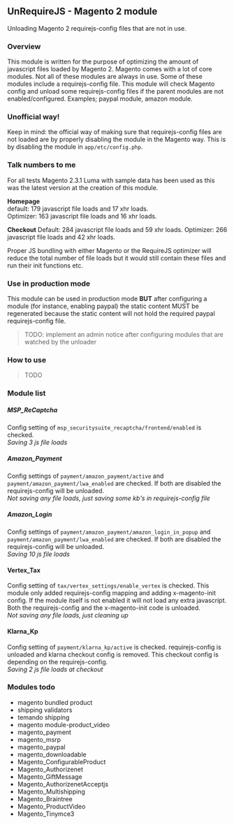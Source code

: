 ## UnRequireJS - Magento 2 module
Unloading Magento 2 requirejs-config files that are not in use.

### Overview

This module is written for the purpose of optimizing the amount of javascript files loaded by Magento 2.
Magento comes with a lot of core modules. Not all of these modules are always in use. 
Some of these modules include a requirejs-config file. This module will check Magento config and unload some 
requirejs-config files if the parent modules are not enabled/configured. Examples; paypal module, amazon module.

### Unofficial way!
Keep in mind: the official way of making sure that requirejs-config files are not loaded are by properly disabling
the module in the Magento way. This is by disabling the module in `app/etc/config.php`.

### Talk numbers to me
For all tests Magento 2.3.1 Luma with sample data has been used as this was the latest version at the creation of this module.

**Homepage**  
default: 179 javascript file loads and 17 xhr loads.  
Optimizer: 163 javascript file loads and 16 xhr loads.

**Checkout**
Default: 284 javascript file loads and 59 xhr loads.
Optimizer: 266 javascript file loads and 42 xhr loads.


Proper JS bundling with either Magento or the RequireJS optimizer will reduce the total number of file loads
but it would still contain these files and run their init functions etc.


### Use in production mode
This module can be used in production mode **BUT** after configuring a module (for instance, enabling paypal) the 
static content MUST be regenerated because the static content will not hold the required paypal requirejs-config file.
> TODO: implement an admin notice after configuring modules that are watched by the unloader


### How to use
> TODO

### Module list
##### MSP_ReCaptcha
Config setting of `msp_securitysuite_recaptcha/frontend/enabled` is checked.  
_Saving 3 js file loads_
##### Amazon_Payment
Config settings of `payment/amazon_payment/active` and `payment/amazon_payment/lwa_enabled` are checked.
If both are disabled the requirejs-config will be unloaded.  
_Not saving any file loads, just saving some kb's in requirejs-config file_
##### Amazon_Login
Config settings of `payment/amazon_payment/amazon_login_in_popup` and `payment/amazon_payment/lwa_enabled` are checked.
If both are disabled the requirejs-config will be unloaded.  
_Saving 10 js file loads_
#### Vertex_Tax
Config setting of `tax/vertex_settings/enable_vertex` is checked.
This module only added requirejs-config mapping and adding x-magento-init config. If the module itself is not enabled it
will not load any extra javascript. Both the requirejs-config and the x-magento-init code is unloaded.  
_Not saving any file loads, just cleaning up_
#### Klarna_Kp
Config setting of `payment/klarna_kp/active` is checked. requirejs-config is unloaded and klarna
 checkout config is removed. This checkout config is depending on the requirejs-config.  
 _Saving 2 js file loads at checkout_


### Modules todo
- magento bundled product
- shipping validators
- temando shipping
- magento module-product_video
- magento_payment
- magento_msrp
- magento_paypal
- magento_downloadable
- Magento_ConfigurableProduct
- Magento_Authorizenet
- Magento_GiftMessage
- Magento_AuthorizenetAcceptjs
- Magento_Multishipping
- Magento_Braintree
- Magento_ProductVideo
- Magento_Tinymce3

